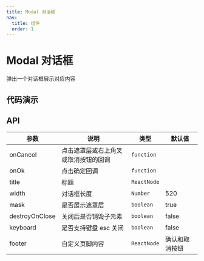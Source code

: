 ```yaml
---
title: Modal 对话框
nav:
  title: 组件
  order: 1
---
```


# Modal 对话框

弹出一个对话框展示对应内容

## 代码演示

<code src="./demo/basic.tsx"></code>

<code src="./demo/width.tsx"></code>

<code src="./demo/destroyOnClose.tsx"></code>

<code src="./demo/footer.tsx"></code>

## API

| 参数           | 说明                                 | 类型        | 默认值         |
| -------------- | ------------------------------------ | ----------- | -------------- |
| onCancel       | 点击遮罩层或右上角叉或取消按钮的回调 | `function`  |                |
| onOk           | 点击确定回调                         | `function`  |                |
| title          | 标题                                 | `ReactNode` |                |
| width          | 对话框长度                           | `Number`    | 520            |
| mask           | 是否展示遮罩层                       | `boolean`   | true           |
| destroyOnClose | 关闭后是否销毁子元素                 | `boolean`   | false          |
| keyboard       | 是否支持键盘 esc 关闭                | `boolean`   | false          |
| footer         | 自定义页脚内容                       | `ReactNode` | 确认和取消按钮 |
